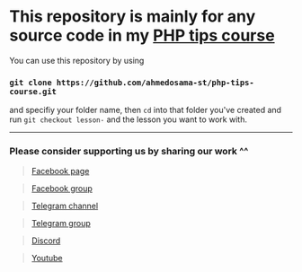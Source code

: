 # This repository is mainly for any source code in my [PHP tips course](https://www.youtube.com/playlist?list=PL7mt2FDjAkPfX30QSw_e8vMctjJQ_PFxa)

You can use this repository by using

### `git clone https://github.com/ahmedosama-st/php-tips-course.git`

and specifiy your folder name, then `cd` into that folder you've created and run `git checkout lesson-` and the lesson you want to work with.

---

### Please consider supporting us by sharing our work ^^

> [Facebook page](https://bit.ly/39dTot4)

> [Facebook group](https://bit.ly/39c5YsH)

> [Telegram channel](https://bit.ly/35Zd41Z)

> [Telegram group](https://bit.ly/361mzOd)

> [Discord](https://bit.ly/39c8Ohw)

> [Youtube](https://bit.ly/2J3v95R)
